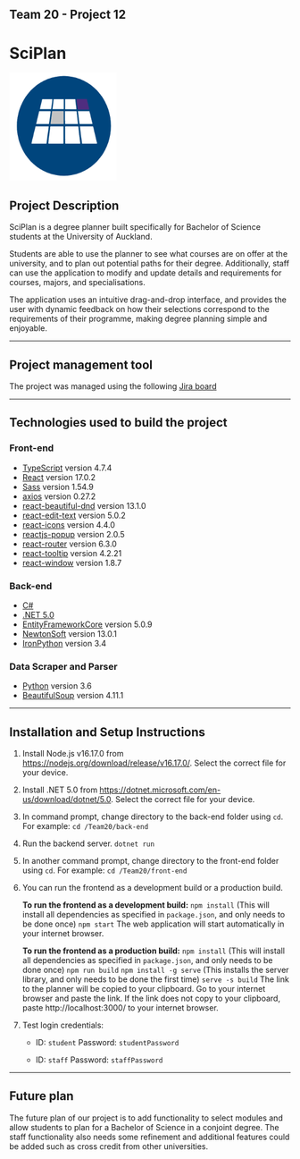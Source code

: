 ## Team 20 - Project 12

# SciPlan

![](front-end/public/logo192.png)

## Project Description

SciPlan is a degree planner built specifically for Bachelor of Science students at the University of Auckland.

Students are able to use the planner to see what courses are on offer at the university, and to plan out potential paths for their degree. Additionally, staff can use the application to modify and update details and requirements for courses, majors, and specialisations.

The application uses an intuitive drag-and-drop interface, and provides the user with dynamic feedback on how their selections correspond to the requirements of their programme, making degree planning simple and enjoyable.

---

## Project management tool

The project was managed using the following
[Jira board](https://399team20project.atlassian.net/jira/software/projects/TEAM20/boards/1/roadmap?shared=&atlOrigin=eyJpIjoiZTBmZTQwODljOWI0NDQ3NDlkZmRkZmQzMDU3ZDcwODQiLCJwIjoiaiJ9)

---

## Technologies used to build the project

### Front-end

- [TypeScript](https://www.typescriptlang.org/) version 4.7.4
- [React](https://reactjs.org/) version 17.0.2
- [Sass](https://sass-lang.com/) version 1.54.9
- [axios](https://axios-http.com/) version 0.27.2
- [react-beautiful-dnd](https://github.com/atlassian/react-beautiful-dnd) version 13.1.0
- [react-edit-text](https://www.npmjs.com/package/react-edit-text) version 5.0.2
- [react-icons](https://react-icons.github.io/react-icons/) version 4.4.0
- [reactjs-popup](https://www.npmjs.com/package/reactjs-popup) version 2.0.5
- [react-router](https://reactrouter.com/en/main) version 6.3.0
- [react-tooltip](https://www.npmjs.com/package/react-tooltip) version 4.2.21
- [react-window](https://react-window.vercel.app/#/examples/list/fixed-size) version 1.8.7

### Back-end

- [C#](https://learn.microsoft.com/en-us/dotnet/csharp/)
- [.NET 5.0](https://dotnet.microsoft.com/en-us/download/dotnet/5.0)
- [EntityFrameworkCore](https://learn.microsoft.com/en-us/ef/core/) version 5.0.9
- [NewtonSoft](https://www.newtonsoft.com/json) version 13.0.1
- [IronPython](https://ironpython.net/) version 3.4

### Data Scraper and Parser

- [Python](https://www.python.org/) version 3.6
- [BeautifulSoup](https://pypi.org/project/beautifulsoup4/) version 4.11.1

---

## Installation and Setup Instructions

1. Install Node.js v16.17.0 from https://nodejs.org/download/release/v16.17.0/. Select the correct file for your device.

2. Install .NET 5.0 from https://dotnet.microsoft.com/en-us/download/dotnet/5.0. Select the correct file for your device.

3. In command prompt, change directory to the back-end folder using `cd`.
   For example:
   `cd /Team20/back-end`

4. Run the backend server.
   `dotnet run`

5. In another command prompt, change directory to the front-end folder using `cd`.
   For example:
   `cd /Team20/front-end`

6. You can run the frontend as a development build or a production build.

   **To run the frontend as a development build:**
   `npm install`
   (This will install all dependencies as specified in `package.json`, and only needs to be done once)
   `npm start`
   The web application will start automatically in your internet browser.

   **To run the frontend as a production build:**
   `npm install`
   (This will install all dependencies as specified in `package.json`, and only needs to be done once)
   `npm run build`
   `npm install -g serve`
   (This installs the server library, and only needs to be done the first time)
   `serve -s build`
   The link to the planner will be copied to your clipboard. Go to your internet browser and paste the link. If the link does not copy to your clipboard, paste http://localhost:3000/ to your internet browser.

7. Test login credentials:

   - ID: `student`
     Password: `studentPassword`

   - ID: `staff`
     Password: `staffPassword`

---

## Future plan

The future plan of our project is to add functionality to select modules and allow students to plan for a Bachelor of Science in a conjoint degree.
The staff functionality also needs some refinement and additional features could be added such as cross credit from other universities.
